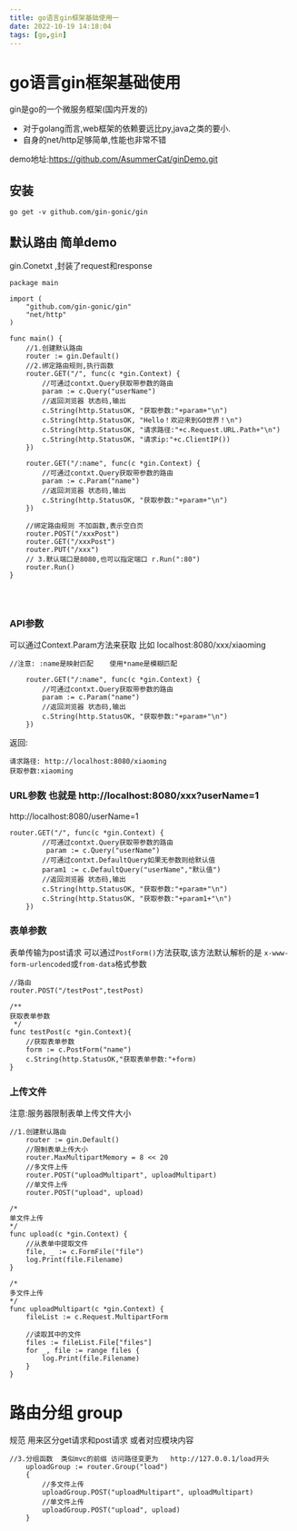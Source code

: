 ```yaml
---
title: go语言gin框架基础使用一
date: 2022-10-19 14:18:04
tags: [go,gin]
---
```

# go语言gin框架基础使用
gin是go的一个微服务框架(国内开发的)
* 对于golang而言,web框架的依赖要远比py,java之类的要小.
* 自身的net/http足够简单,性能也非常不错

demo地址:https://github.com/AsummerCat/ginDemo.git

## 安装
```
go get -v github.com/gin-gonic/gin
```
<!--more-->
## 默认路由 简单demo
gin.Conetxt ,封装了request和response
```
package main

import (
	"github.com/gin-gonic/gin"
	"net/http"
)

func main() {
	//1.创建默认路由
	router := gin.Default()
	//2.绑定路由规则,执行函数
	router.GET("/", func(c *gin.Context) {
		//可通过contxt.Query获取带参数的路由
		param := c.Query("userName")
		//返回浏览器 状态码,输出
		c.String(http.StatusOK, "获取参数:"+param+"\n")
		c.String(http.StatusOK, "Hello！欢迎来到GO世界！\n")
		c.String(http.StatusOK, "请求路径:"+c.Request.URL.Path+"\n")
		c.String(http.StatusOK, "请求ip:"+c.ClientIP())
	})

	router.GET("/:name", func(c *gin.Context) {
		//可通过contxt.Query获取带参数的路由
		param := c.Param("name")
		//返回浏览器 状态码,输出
		c.String(http.StatusOK, "获取参数:"+param+"\n")
	})

	//绑定路由规则 不加函数,表示空白页
	router.POST("/xxxPost")
	router.GET("/xxxPost")
	router.PUT("/xxx")
	// 3.默认端口是8080,也可以指定端口 r.Run(":80")
	router.Run()
}


 
```

### API参数
可以通过Context.Param方法来获取
比如 localhost:8080/xxx/xiaoming
```
//注意: :name是映射匹配    使用*name是模糊匹配

	router.GET("/:name", func(c *gin.Context) {
		//可通过contxt.Query获取带参数的路由
		param := c.Param("name")
		//返回浏览器 状态码,输出
		c.String(http.StatusOK, "获取参数:"+param+"\n")
	})
```
返回:
```
请求路径: http://localhost:8080/xiaoming
获取参数:xiaoming
```
### URL参数 也就是 http://localhost:8080/xxx?userName=1
http://localhost:8080/userName=1
```
router.GET("/", func(c *gin.Context) {
		//可通过contxt.Query获取带参数的路由
         param := c.Query("userName")
        //可通过contxt.DefaultQuery如果无参数则给默认值
		param1 := c.DefaultQuery("userName","默认值")
		//返回浏览器 状态码,输出
		c.String(http.StatusOK, "获取参数:"+param+"\n")
		c.String(http.StatusOK, "获取参数:"+param1+"\n")
	})
```

### 表单参数
表单传输为post请求
可以通过`PostForm()`方法获取,该方法默认解析的是
`x-www-form-urlencoded`或`from-data`格式参数
```
//路由
router.POST("/testPost",testPost)

/**
获取表单参数
 */
func testPost(c *gin.Context){
	//获取表单参数
	form := c.PostForm("name")
	c.String(http.StatusOK,"获取表单参数:"+form)
}
```

### 上传文件
注意:服务器限制表单上传文件大小
```
//1.创建默认路由
	router := gin.Default()
	//限制表单上传大小
	router.MaxMultipartMemory = 8 << 20
	//多文件上传
	router.POST("uploadMultipart", uploadMultipart)
	//单文件上传
	router.POST("upload", upload)
```

```
/*
单文件上传
*/
func upload(c *gin.Context) {
	//从表单中提取文件
	file, _ := c.FormFile("file")
	log.Print(file.Filename)
}

/*
多文件上传
*/
func uploadMultipart(c *gin.Context) {
	fileList := c.Request.MultipartForm

	//读取其中的文件
	files := fileList.File["files"]
	for _, file := range files {
		log.Print(file.Filename)
	}
}
```

# 路由分组 group
规范 用来区分get请求和post请求 或者对应模块内容
```
//3.分组函数  类似mvc的前缀 访问路径变更为   http://127.0.0.1/load开头
	uploadGroup := router.Group("load")
	{
		//多文件上传
		uploadGroup.POST("uploadMultipart", uploadMultipart)
		//单文件上传
		uploadGroup.POST("upload", upload)
	}
	
```
